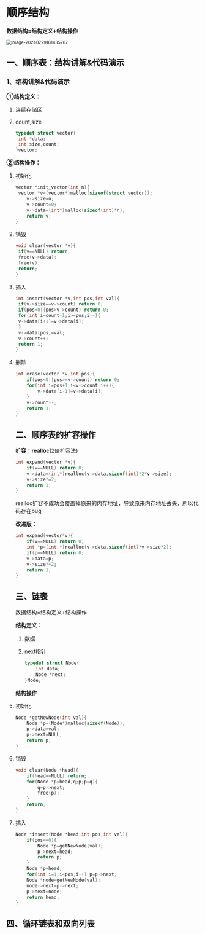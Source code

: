 # 顺序结构

**数据结构=结构定义+结构操作**

<img src="C:\Users\26902\AppData\Roaming\Typora\typora-user-images\image-20240729161435767.png" alt="image-20240729161435767" style="zoom: 80%;" />

## 一、顺序表：结构讲解&代码演示

### 1、结构讲解&代码演示

**①结构定义：**

1. 连续存储区

2. count,size

   ```c
   typedef struct vector{
   	int *data;
   	int size,count;
   }vector;
   ```

   

**②结构操作：**

1. 初始化

   ```c
   vector *init_vector(int n){
   	vector *v=(vector*)malloc(sizeof(struct vector));
       v->size=n;
       v->count=0;
       v->data=(int*)malloc(sizeof(int)*n);
       return v;
   }
   ```

   

2. 销毁

   ```c
   void clear(vector *v){
   	if(v==NULL) return;
   	free(v->data);
   	free(v);
   	return;
   }
   ```

3. 插入

   ```c
   int insert(vector *v,int pos,int val){
   	if(v->size==v->count) return 0;
   	if(pos<0||pos>v->count) return 0;
   	for(int i=count-1;i>=pos;i--){
   	v->data[i+1]=v->data[i];
   	}
   	v->data[pos]=val;
   	v->count++;
   	return 1;
   }
   ```

4. 删除

   ```c
   int erase(vector *v,int pos){
       if(pos<0||pos>=v->count) return 0;
       for(int i=pos+1;i<v->count;i++){
           v->data[i-1]=v->data[i];
       }
       v->count--;
       return 1;
   }
   ```

   

   ## 二、顺序表的扩容操作

   **扩容：realloc**(2倍扩容法)

   ```c
   int expand(vector *v){
       if(v==NULL) return 0;
       v->data=(int*)realloc(v->data,sizeof(int)*2*v->size);
       v->size*=2;
       return 1;
   }
   ```

   realloc扩容不成功会覆盖掉原来的内存地址，导致原来内存地址丢失，所以代码存在bug

   **改进版：**

   ```c
   int expand(vector*v){
       if(v==NULL) return 0;
       int *p=(int *)realloc(v->data,sizeof(int)*v->size*2);
       if(p==NULL) return 0;
       v->data=p;
       v->size*=2;
       return 1;
   }
   ```

   

   ## 三、链表

   数据结构=结构定义+结构操作

   **结构定义：**

   1. 数据

   2. next指针

      ```c
      typedef struct Node{
          int data;
          Node *next;
      }Node;
      ```

 	**结构操作**

1. 初始化

   ```c
   Node *getNewNode(int val){
       Node *p=(Node*)malloc(sizeof(Node));
       p->data=val;
       p->next=NULL;
       return p;
   }
   ```

2. 销毁

   ```c
   void clear(Node *head){
       if(head==NULL) return;
       for(Node *p=head,q;p;p=q){
           q=p->next;
           free(p);
       }
       return;
   }
   ```

3. 插入

   ```c
   Node *insert(Node *head,int pos,int val){
       if(pos==0){
           Node *p=getNewNode(val);
           p->next=head;
           return p;
       }
       Node *p=head;
       for(int i=1;i<pos;i++) p=p->next;
       Node *node=getNewNode(val);
       node->next=p->next;
       p->next=node;
       return head;
   }
   ```



## 四、循环链表和双向列表


